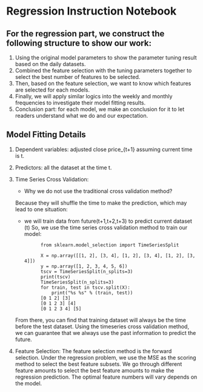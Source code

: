 # Regression Instruction Notebook

## For the regression part, we construct the following structure to show our work:

1. Using the original model parameters to show the parameter tuning result based on the daily datasets.
2. Combined the feature selection with the tuning parameters together to select the best number of features to be selected.
3. Then, based on the feature selection, we want to know which features are selected for each models.
4. Finally, we will apply similar logics into the weekly and monthly frequencies to investigate their model fitting results.
5. Conclusion part: for each model, we make an conclusion for it to let readers understand what we do and our expectation.

## Model Fitting Details
1. Dependent variables: adjusted close price_{t+1} assuming current time is t.
2. Predictors: all the dataset at the time t.
3. Time Series Cross Validation:
    - Why we do not use the traditional cross validation method? 
    
    Because they will shuffle the time to make the prediction, which may lead to one situation:
    
    - we will train data from future(t+1,t+2,t+3) to predict current dataset (t)
    So, we use the time series cross validation method to train our model:

                from sklearn.model_selection import TimeSeriesSplit

                X = np.array([[1, 2], [3, 4], [1, 2], [3, 4], [1, 2], [3, 4]])
                y = np.array([1, 2, 3, 4, 5, 6])
                tscv = TimeSeriesSplit(n_splits=3)
                print(tscv)  
                TimeSeriesSplit(n_splits=3)
                for train, test in tscv.split(X):
                    print("%s %s" % (train, test))
                [0 1 2] [3]
                [0 1 2 3] [4]
                [0 1 2 3 4] [5]
    
    From there, you can find that training dataset will always be the time before the test dataset. Using the timeseries cross validation method, we can guarantee that we always use the past information to predict the future.


4. Feature Selection:
    The feature selection method is the forward selection. Under the regression problem, we use the MSE as the scoring method to select the best feature subsets. We go through different feature amounts to select the best feature amounts to make the regression prediction. The optimal feature numbers will vary depends on the model.

